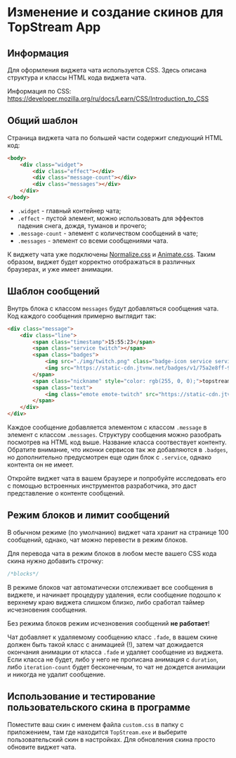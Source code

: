 # Изменение и создание скинов для TopStream App

## Информация
Для оформления виджета чата используется CSS. Здесь описана структура и классы HTML кода виджета чата.

Информация по CSS: https://developer.mozilla.org/ru/docs/Learn/CSS/Introduction_to_CSS


## Общий шаблон
Страница виджета чата по большей части содержит следующий HTML код:

```html
<body>
    <div class="widget">
        <div class="effect"></div>
        <div class="message-count"></div>
        <div class="messages"></div>
    </div>
</body>
```

* `.widget` - главный контейнер чата;
* `.effect` - пустой элемент, можно использовать для эффектов падения снега, дождя, туманов и прочего;
* `.message-count` - элемент с количеством сообщений в чате;
* `.messages` - элемент со всеми сообщениями чата.

К виджету чата уже подключены [Normalize.css](https://necolas.github.io/normalize.css/) и [Animate.css](https://daneden.github.io/animate.css/). Таким образом, виджет будет корректно отображаться в различных браузерах, и уже имеет анимации.

## Шаблон сообщений

Внутрь блока с классом `messages` будут добавляться сообщения чата. Код каждого сообщения примерно выглядит так:

```html
<div class="message">
    <div class="line">
        <span class="timestamp">15:55:23</span>
        <span class="service twitch"></span>
        <span class="badges">
            <img src="./img/twitch.png" class="badge-icon service service-twitch">
            <img src="https://static-cdn.jtvnw.net/badges/v1/75a2e8ff-9820-425c-b2b2-c21bca30c258/2" class="badge-icon">
        </span>
        <span class="nickname" style="color: rgb(255, 0, 0);">topstream</span>
        <span class="text">
            <img class="emote emote-twitch" src="https://static-cdn.jtvnw.net/emoticons/v1/698369/1.0">
        </span>
    </div>
</div>
```

Каждое сообщение добавляется элементом с классом `.message` в элемент с классом `.messages`. Структуру сообщения можно разобрать посмотрев на HTML код выше. Название класса соотвествует контенту. Обратите внимание, что иконки сервисов так же добавляются в `.badges`, но дополнительно предусмотрен еще один блок c `.service`, однако контента он не имеет.

Откройте виджет чата в вашем браузере и попробуйте исследовать его с помощью встроенных инструментов разработчика, это даст представление о контенте сообщений.

## Режим блоков и лимит сообщений
В обычном режиме (по умолчанию) виджет чата хранит на странице 100 сообщений, однако, чат можно перевести в режим блоков.

Для перевода чата в режим блоков в любом месте вашего CSS кода скина нужно добавить строчку:
```css
/*blocks*/
```

В режиме блоков чат автоматически отслеживает все сообщения в виджете, и начинает процедуру удаления, если сообщение подошло к верхнему краю виджета слишком близко, либо сработал таймер исчезновения сообщения.

Без режима блоков режим исчезновения сообщений **не работает**!

Чат добавляет к удаляемому сообщению класс `.fade`, в вашем скине должен быть такой класс с анимацией (!), затем чат дожидается окончания анимации от класса `.fade` и удаляет сообщение из виджета. Если класса не будет, либо у него не прописана анимация с `duration`, либо `iteration-count` будет бесконечным, то чат не дождется анимации и никогда не удалит сообщение.

## Использование и тестирование пользовательского скина в программе
Поместите ваш скин с именем файла `custom.css` в папку с приложением, там где находится `TopStream.exe` и выберите пользовательский скин в настройках. Для обновления скина просто обновите виджет чата.
